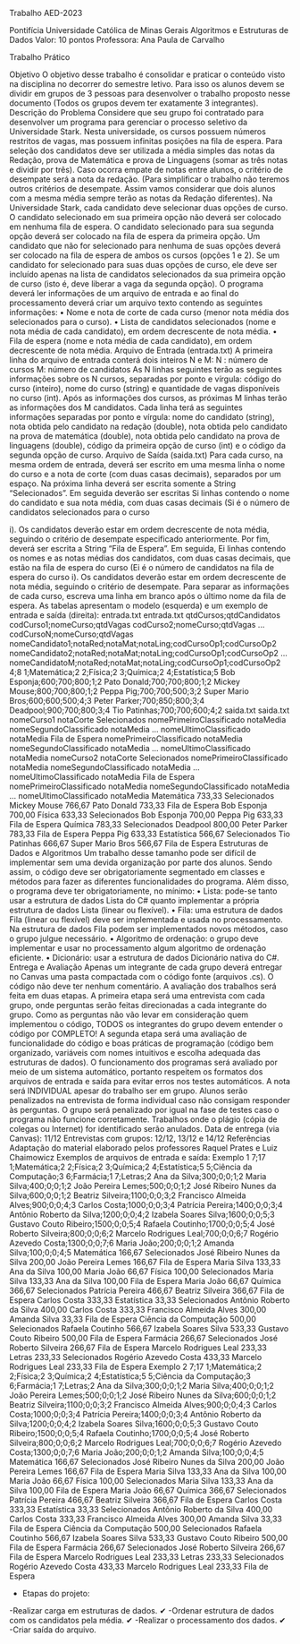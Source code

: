 Trabalho AED-2023

Pontifícia Universidade Católica de Minas Gerais Algoritmos e Estruturas de Dados
Valor: 10 pontos Professora: Ana Paula de Carvalho

Trabalho Prático

Objetivo
O objetivo desse trabalho é consolidar e praticar o conteúdo visto na disciplina no decorrer do semestre letivo. Para isso
os alunos devem se dividir em grupos de 3 pessoas para desenvolver o trabalho proposto nesse documento (Todos os
grupos devem ter exatamente 3 integrantes).
Descrição do Problema
Considere que seu grupo foi contratado para desenvolver um programa para gerenciar o processo seletivo da
Universidade Stark. Nesta universidade, os cursos possuem números restritos de vagas, mas possuem infinitas posições
na fila de espera. Para seleção dos candidatos deve ser utilizada a média simples das notas da Redação, prova de
Matemática e prova de Linguagens (somar as três notas e dividir por três). Caso ocorra empate de notas entre alunos, o
critério de desempate será a nota da redação. (Para simplificar o trabalho não teremos outros critérios de desempate.
Assim vamos considerar que dois alunos com a mesma média sempre terão as notas da Redação diferentes). Na
Universidade Stark, cada candidato deve selecionar duas opções de curso. O candidato selecionado em sua primeira
opção não deverá ser colocado em nenhuma fila de espera. O candidato selecionado para sua segunda opção deverá ser
colocado na fila de espera da primeira opção. Um candidato que não for selecionado para nenhuma de suas opções
deverá ser colocado na fila de espera de ambos os cursos (opções 1 e 2). Se um candidato for selecionado para suas duas
opções de curso, ele deve ser incluído apenas na lista de candidatos selecionados da sua primeira opção de curso (isto
é, deve liberar a vaga da segunda opção).
O programa deverá ler informações de um arquivo de entrada e ao final do processamento deverá criar um arquivo texto
contendo as seguintes informações:
• Nome e nota de corte de cada curso (menor nota média dos selecionados para o curso).
• Lista de candidatos selecionados (nome e nota média de cada candidato), em ordem decrescente de nota média.
• Fila de espera (nome e nota média de cada candidato), em ordem decrescente de nota média.
Arquivo de Entrada (entrada.txt)
A primeira linha do arquivo de entrada conterá dois inteiros N e M:
N : número de cursos
M: número de candidatos
As N linhas seguintes terão as seguintes informações sobre os N cursos, separadas por ponto e vírgula: código do curso
(inteiro), nome do curso (string) e quantidade de vagas disponíveis no curso (int).
Após as informações dos cursos, as próximas M linhas terão as informações dos M candidatos. Cada linha terá as
seguintes informações separadas por ponto e vírgula: nome do candidato (string), nota obtida pelo candidato na redação
(double), nota obtida pelo candidato na prova de matemática (double), nota obtida pelo candidato na prova de linguagens
(double), código da primeira opção de curso (int) e o código da segunda opção de curso.
Arquivo de Saída (saida.txt)
Para cada curso, na mesma ordem de entrada, deverá ser escrito em uma mesma linha o nome do curso e a nota de corte
(com duas casas decimais), separados por um espaço.
Na próxima linha deverá ser escrita somente a String “Selecionados”. Em seguida deverão ser escritas Si linhas contendo
o nome do candidato e sua nota média, com duas casas decimais (Si é o número de candidatos selecionados para o curso

i). Os candidatos deverão estar em ordem decrescente de nota média, seguindo o critério de desempate especificado
anteriormente.
Por fim, deverá ser escrita a String “Fila de Espera”. Em seguida, Ei linhas contendo os nomes e as notas médias dos
candidatos, com duas casas decimais, que estão na fila de espera do curso (Ei é o número de candidatos na fila de espera
do curso i). Os candidatos deverão estar em ordem decrescente de nota média, seguindo o critério de desempate. Para
separar as informações de cada curso, escreva uma linha em branco após o último nome da fila de espera.
As tabelas apresentam o modelo (esquerda) e um exemplo de entrada e saída (direita):
entrada.txt entrada.txt
qtdCursos;qtdCandidatos
codCurso1;nomeCurso;qtdVagas
codCurso2;nomeCurso;qtdVagas
...
codCursoN;nomeCurso;qtdVagas
nomeCandidato1;notaRed;notaMat;notaLing;codCursoOp1;codCursoOp2
nomeCandidato2;notaRed;notaMat;notaLing;codCursoOp1;codCursoOp2
...
nomeCandidatoM;notaRed;notaMat;notaLing;codCursoOp1;codCursoOp2
4;8
1;Matemática;2
2;Física;2
3;Química;2
4;Estatística;5
Bob Esponja;600;700;800;1;2
Pato Donald;700;700;800;1;2
Mickey Mouse;800;700;800;1;2
Peppa Pig;700;700;500;3;2
Super Mario Bros;600;600;500;4;3
Peter Parker;700;850;800;3;4
Deadpool;900;700;800;3;4
Tio Patinhas;700;700;600;4;2
saida.txt saida.txt
nomeCurso1 notaCorte
Selecionados
nomePrimeiroClassificado notaMedia
nomeSegundoClassificado notaMedia
...
nomeUltimoClassificado notaMedia
Fila de Espera
nomePrimeiroClassificado notaMedia
nomeSegundoClassificado notaMedia
...
nomeUltimoClassificado notaMedia
nomeCurso2 notaCorte
Selecionados
nomePrimeiroClassificado notaMedia
nomeSegundoClassificado notaMedia
...
nomeUltimoClassificado notaMedia
Fila de Espera
nomePrimeiroClassificado notaMedia
nomeSegundoClassificado notaMedia
...
nomeUltimoClassificado notaMedia
Matemática 733,33
Selecionados
Mickey Mouse 766,67
Pato Donald 733,33
Fila de Espera
Bob Esponja 700,00
Física 633,33
Selecionados
Bob Esponja 700,00
Peppa Pig 633,33
Fila de Espera
Química 783,33
Selecionados
Deadpool 800,00
Peter Parker 783,33
Fila de Espera
Peppa Pig 633,33
Estatística 566,67
Selecionados
Tio Patinhas 666,67
Super Mario Bros 566,67
Fila de Espera
Estruturas de Dados e Algoritmos
Um trabalho desse tamanho pode ser difícil de implementar sem uma devida organização por parte dos alunos. Sendo
assim, o código deve ser obrigatoriamente segmentado em classes e métodos para fazer as diferentes funcionalidades
do programa.
Além disso, o programa deve ter obrigatoriamente, no mínimo:
• Lista: pode-se tanto usar a estrutura de dados Lista do C# quanto implementar a própria estrutura de
dados Lista (linear ou flexível).
• Fila: uma estrutura de dados Fila (linear ou flexível) deve ser implementada e usada no processamento.
Na estrutura de dados Fila podem ser implementados novos métodos, caso o grupo julgue necessário.
• Algoritmo de ordenação: o grupo deve implementar e usar no processamento algum algoritmo de
ordenação eficiente.
• Dicionário: usar a estrutura de dados Dicionário nativa do C#.
Entrega e Avaliação
Apenas um integrante de cada grupo deverá entregar no Canvas uma pasta compactada com o código fonte (arquivos
.cs).
O código não deve ter nenhum comentário.
A avaliação dos trabalhos será feita em duas etapas. A primeira etapa será uma entrevista com cada grupo, onde
perguntas serão feitas direcionadas a cada integrante do grupo. Como as perguntas não vão levar em consideração quem
implementou o código, TODOS os integrantes do grupo devem entender o código por COMPLETO!
A segunda etapa será uma avaliação de funcionalidade do código e boas práticas de programação (código bem
organizado, variáveis com nomes intuitivos e escolha adequada das estruturas de dados). O funcionamento dos
programas será avaliado por meio de um sistema automático, portanto respeitem os formatos dos arquivos de entrada e
saída para evitar erros nos testes automáticos.
A nota será INDIVIDUAL apesar do trabalho ser em grupo. Alunos serão penalizados na entrevista de forma individual
caso não consigam responder às perguntas. O grupo será penalizado por igual na fase de testes caso o programa não
funcione corretamente. Trabalhos onde o plágio (cópia de colegas ou Internet) for identificado serão anulados.
Data de entrega (via Canvas): 11/12
Entrevistas com grupos: 12/12, 13/12 e 14/12
Referências
Adaptação do material elaborado pelos professores Raquel Prates e Luiz Chaimowicz
Exemplos de arquivos de entrada e saída:
Exemplo 1
7;17
1;Matemática;2
2;Física;2
3;Química;2
4;Estatística;5
5;Ciência da Computação;3
6;Farmácia;1
7;Letras;2
Ana da Silva;300;0;0;1;2
Maria Silva;400;0;0;1;2
João Pereira Lemes;500;0;0;1;2
José Ribeiro Nunes da Silva;600;0;0;1;2
Beatriz Silveira;1100;0;0;3;2
Francisco Almeida Alves;900;0;0;4;3
Carlos Costa;1000;0;0;3;4
Patrícia Pereira;1400;0;0;3;4
Antônio Roberto da Silva;1200;0;0;4;2
Izabela Soares Silva;1600;0;0;5;3
Gustavo Couto Ribeiro;1500;0;0;5;4
Rafaela Coutinho;1700;0;0;5;4
José Roberto Silveira;800;0;0;6;2
Marcelo Rodrigues Leal;700;0;0;6;7
Rogério Azevedo Costa;1300;0;0;7;6
Maria João;200;0;0;1;2
Amanda Silva;100;0;0;4;5
Matemática 166,67
Selecionados
José Ribeiro Nunes da Silva 200,00
João Pereira Lemes 166,67
Fila de Espera
Maria Silva 133,33
Ana da Silva 100,00
Maria João 66,67
Física 100,00
Selecionados
Maria Silva 133,33
Ana da Silva 100,00
Fila de Espera
Maria João 66,67
Química 366,67
Selecionados
Patrícia Pereira 466,67
Beatriz Silveira 366,67
Fila de Espera
Carlos Costa 333,33
Estatística 33,33
Selecionados
Antônio Roberto da Silva 400,00
Carlos Costa 333,33
Francisco Almeida Alves 300,00
Amanda Silva 33,33
Fila de Espera
Ciência da Computação 500,00
Selecionados
Rafaela Coutinho 566,67
Izabela Soares Silva 533,33
Gustavo Couto Ribeiro 500,00
Fila de Espera
Farmácia 266,67
Selecionados
José Roberto Silveira 266,67
Fila de Espera
Marcelo Rodrigues Leal 233,33
Letras 233,33
Selecionados
Rogério Azevedo Costa 433,33
Marcelo Rodrigues Leal 233,33
Fila de Espera
Exemplo 2
7;17
1;Matemática;2
2;Física;2
3;Química;2
4;Estatística;5
5;Ciência da Computação;3
6;Farmácia;1
7;Letras;2
Ana da Silva;300;0;0;1;2
Maria Silva;400;0;0;1;2
João Pereira Lemes;500;0;0;1;2
José Ribeiro Nunes da Silva;600;0;0;1;2
Beatriz Silveira;1100;0;0;3;2
Francisco Almeida Alves;900;0;0;4;3
Carlos Costa;1000;0;0;3;4
Patrícia Pereira;1400;0;0;3;4
Antônio Roberto da Silva;1200;0;0;4;2
Izabela Soares Silva;1600;0;0;5;3
Gustavo Couto Ribeiro;1500;0;0;5;4
Rafaela Coutinho;1700;0;0;5;4
José Roberto Silveira;800;0;0;6;2
Marcelo Rodrigues Leal;700;0;0;6;7
Rogério Azevedo Costa;1300;0;0;7;6
Maria João;200;0;0;1;2
Amanda Silva;100;0;0;4;5
Matemática 166,67
Selecionados
José Ribeiro Nunes da Silva 200,00
João Pereira Lemes 166,67
Fila de Espera
Maria Silva 133,33
Ana da Silva 100,00
Maria João 66,67
Física 100,00
Selecionados
Maria Silva 133,33
Ana da Silva 100,00
Fila de Espera
Maria João 66,67
Química 366,67
Selecionados
Patrícia Pereira 466,67
Beatriz Silveira 366,67
Fila de Espera
Carlos Costa 333,33
Estatística 33,33
Selecionados
Antônio Roberto da Silva 400,00
Carlos Costa 333,33
Francisco Almeida Alves 300,00
Amanda Silva 33,33
Fila de Espera
Ciência da Computação 500,00
Selecionados
Rafaela Coutinho 566,67
Izabela Soares Silva 533,33
Gustavo Couto Ribeiro 500,00
Fila de Espera
Farmácia 266,67
Selecionados
José Roberto Silveira 266,67
Fila de Espera
Marcelo Rodrigues Leal 233,33
Letras 233,33
Selecionados
Rogério Azevedo Costa 433,33
Marcelo Rodrigues Leal 233,33
Fila de Espera







- Etapas do projeto:

-Realizar carga em estruturas de dados. ✔
-Ordenar estrutura de dados com os candidatos pela média. ✔
-Realizar o processamento dos dados. ✔
-Criar saída do arquivo.
